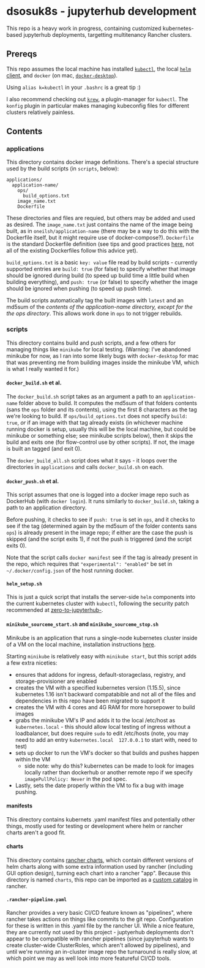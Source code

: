 # dsosuk8s - jupyterhub development

This repo is a heavy work in progress, containing customized kubernetes-based jupyterhub deployments, targetting multitenancy Rancher clusters. 

## Prereqs

This repo assumes the local machine has installed [`kubectl`](https://kubernetes.io/docs/tasks/tools/install-kubectl/), 
the local [`helm` client](https://helm.sh/docs/intro/install/), and `docker` (on mac, [`docker-desktop`](https://hub.docker.com/editions/community/docker-ce-desktop-mac)).

Using `alias k=kubectl` in your `.bashrc` is a great tip :) 

I also recommend checking out [`krew`](https://github.com/kubernetes-sigs/krew-index/blob/master/plugins.md), a plugin-manager for `kubectl`.
The `konfig` plugin in particular makes managing kubeconfig files for different clusters relatively painless.

## Contents

### applications

This directory contains docker image definitions. There's a special structure used by the build scripts (in `scripts`, below):

```
applications/
  application-name/
    ops/
      build_options.txt
    image_name.txt
    Dockerfile
```

These directories and files are requied, but others may be added and used as desired. The `image_name.txt` just contains the name of the
image being built, as in `oneilsh/application-name` (there may be a way to do this with the Dockerfile itself, but it might require use of
docker-compose?). `Dockerfile` is the standard Dockerfile definition (see tips and good practices 
[here](https://docs.docker.com/develop/develop-images/dockerfile_best-practices/), not all of the existing Dockerfiles follow this advice yet). 

`build_options.txt` is a basic `key: value` file read by build scripts - currently supported entries are `build: true` (for false) to specify
whether that image should be ignored during build (to speed up build time a little build when building everything), and `push: true` (or false)
to specify whether the image should be ignored when pushing (to speed up push time). 

The build scripts automatically tag the built images with `latest` and an md5sum of the *contents of the application-name directory, except
for the the ops directory*. This allows work done in `ops` to not trigger rebuilds. 

### scripts

This directory contains build and push scripts, and a few others for managing things like `minikube` for local testing. (Warning: I've 
abandoned minikube for now, as I ran into some likely bugs with `docker-desktop` for mac that was preventing me from building images
inside the minikube VM, which is what I really wanted it for.)

#### `docker_build.sh` et al.

The `docker_build.sh` script takes as an argument a path to an `application-name` folder above to build. It computes the md5sum of that folders
contents (sans the `ops` folder and its contents), using the first 8 characters as the tag we're looking to build. If 
`ops/build_options.txt` does not specify `build: true`, *or* if an image
with that tag already exists (in whichever machine running docker is setup, usually this will be the local machine, but could be minikube or
something else; see minikube scripts below), then it skips the build and exits one (for flow-control use by other scripts). 
If not, the image is built an tagged (and exit 0).

The `docker_build_all.sh` script does what it says - it loops over the directories in `applications` and calls `docker_build.sh` on each.

#### `docker_push.sh` et al.

This script assumes that one is logged into a docker image repo such as DockerHub (with `docker login`). It runs similarly to 
`docker_build.sh`, taking a path to an application directory. 

Before pushing, it checks to see if `push: true` is set in `ops`, and it checks to see if the tag (determined again by the md5sum of the folder
contents sans `ops`) is already present in the image repo; if either are the case the push is skipped (and the script exits 1), if not the 
push is triggered (and the script exits 0). 

Note that the script calls `docker manifest` see if the tag is already present in the repo, which requires that `"experimental": "enabled"`
be set in `~/.docker/config.json` of the host running docker. 

#### `helm_setup.sh`

This is just a quick script that installs the server-side `helm` components into the current kubernetes cluster with `kubectl`, following
the security patch recommended at [zero-to-jupyterhub-](https://zero-to-jupyterhub.readthedocs.io/en/latest/setup-jupyterhub/setup-helm.html). 

#### `minikube_sourceme_start.sh` and `minikube_sourceme_stop.sh`

Minikube is an application that runs a single-node kubernetes cluster inside of a VM on the local machine, installation instructions 
[here](https://kubernetes.io/docs/tasks/tools/install-minikube/). 

Starting `minikube` is relatively easy with `minikube start`, but this script adds a few extra niceties:

* ensures that addons for ingress, default-storageclass, registry, and storage-provisioner are enabled
* creates the VM with a specified kubernetes version (1.15.5), since kubernetes 1.16 isn't backward compatabible and not all of the files and dependencies in this repo have been migrated to support it
* creates the VM with 4 cores and 4G RAM for more horsepower to build images
* grabs the minikube VM's IP and adds it to the local /etc/host as `kubernetes.local` - this should allow local testing of ingress without a loadbalancer, but does require `sudo` to edit /etc/hosts (note, you may need to add an entry `kubernetes.local  127.0.0.1` to start with, need to test)
* sets up docker to run the VM's docker so that builds and pushes happen within the VM
  * side note: why do this? kubernetes can be made to look for images locally rather than dockerhub or another remote repo if we specify `imagePullPolicy: Never` in the pod spec.
* Lastly, sets the date properly within the VM to fix a bug with image pushing.

#### manifests

This directory contains kubernets .yaml manifest files and potentially other things, mostly used for testing or development where helm or rancher
charts aren't a good fit. 

#### charts

This directory contains [rancher charts](https://rancher.com/docs/rancher/v2.x/en/catalog/custom/creating/), which contain different 
versions of helm charts along with some extra information used by rancher (including GUI option design), 
turning each chart into a rancher "app". Because this directory is named `charts`, this repo can be imported as a [custom catalog](https://rancher.com/docs/rancher/v2.x/en/catalog/custom/adding/) in
rancher. 

#### `.rancher-pipeline.yaml`

Rancher provides a very basic CI/CD feature known as "pipelines", where rancher takes actions on things like commits to the git repo. 
Configuration for these is written in this .yaml file by the rancher UI. 
While a nice feature, they are currently not used by this project - juptyerhub deployments don't appear to be compatible with rancher
pipelines (since jupyterhub wants to create cluster-wide ClusterRoles, which aren't allowed by pipelines), and until we're running
an in-cluster image repo the turnaround is really slow, at which point we may as well look into more featureful CI/CD tools. 

